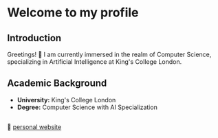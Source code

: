 # Welcome to my profile

## Introduction
Greetings! 👋 I am currently immersed in the realm of Computer Science, specializing in Artificial Intelligence at King's College London.

## Academic Background
- **University:** King's College London
- **Degree:** Computer Science with AI Specialization

##
🔗 [personal website](https://ryan-lim.vercel.app)


